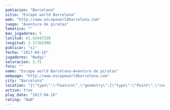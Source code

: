 ```yaml
---
poblacion: "Barcelona"
sitio: "Escape world Barcelona"
web: "http://www.escapeworldbarcelona.com"
juego: "Aventura de piratas"
tematica: ""
max_jugadores: 5
latitud: 41.42447320
longitud: 2.17361990
publicar: "si"
fecha: "2017-04-16"
jugadores: "Nadgi"
valoracion: 3.75
foto: ""
name: "Escape world Barcelona-Aventura de piratas"
webpage: "http://www.escapeworldbarcelona.com"
city: "Barcelona"
location: "{\"type\":\"Feature\",\"geometry\":{\"type\":\"Point\",\"coordinates\":[41.4244732,2.1736199]}}"
active: true
play_date: "2017-04-16"
rating: "NaN"
---
```

